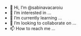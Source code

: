- 👋 Hi, I’m @sabinavacaroiu
- 👀 I’m interested in ...
- 🌱 I’m currently learning ...
- 💞️ I’m looking to collaborate on ...
- 📫 How to reach me ...

<!---
sabinavacaroiu/sabinavacaroiu is a ✨ special ✨ repository because its `README.md` (this file) appears on your GitHub profile.
You can click the Preview link to take a look at your changes.
--->
